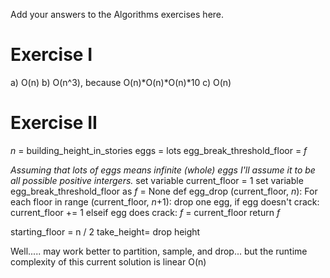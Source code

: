 Add your answers to the Algorithms exercises here.
# Exercise I
a) O(n)
b) O(n^3), because O(n)*O(n)*O(n)*10
c) O(n)


# Exercise II 

_n_ = building_height_in_stories
eggs = lots
egg_break_threshold_floor = _f_

*Assuming that lots of eggs means infinite (whole) eggs I'll assume it to be all possible positive intergers.*
set variable current_floor = 1
set variable egg_break_threshold_floor as _f_ = None
def egg_drop (current_floor, _n_):
    For each floor in range (current_floor, _n_+1):
        drop one egg,
        if egg doesn't crack:
            current_floor += 1
        elseif egg does crack: 
            _f_ = current_floor
            return _f_   

starting_floor = n / 2
take_height=
drop height



Well..... may work better to partition, sample, and drop...
but the runtime complexity of this current solution is linear O(n)
